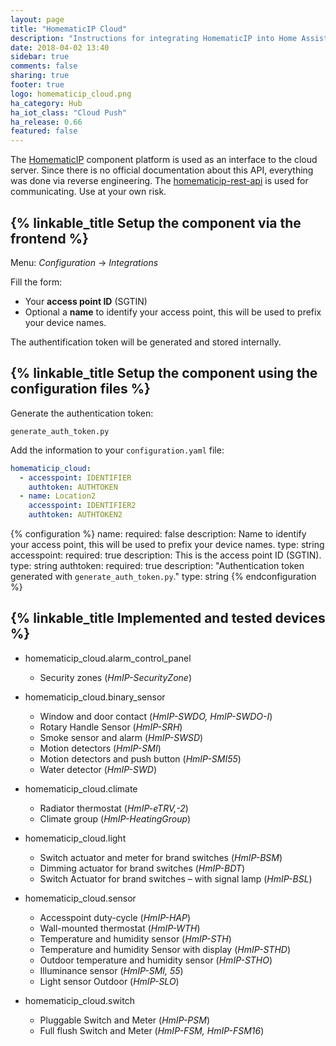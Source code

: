 ```yaml
---
layout: page
title: "HomematicIP Cloud"
description: "Instructions for integrating HomematicIP into Home Assistant."
date: 2018-04-02 13:40
sidebar: true
comments: false
sharing: true
footer: true
logo: homematicip_cloud.png
ha_category: Hub
ha_iot_class: "Cloud Push"
ha_release: 0.66
featured: false
---
```


The [HomematicIP](http://www.homematic-ip.com) component platform is used as an interface to the cloud server. Since there is no official documentation about this API, everything was done via reverse engineering. The [homematicip-rest-api](https://github.com/coreGreenberet/homematicip-rest-api) is used for communicating. Use at your own risk.

## {% linkable_title Setup the component via the frontend %}

Menu: *Configuration* -> *Integrations*
  
Fill the form:
* Your **access point ID** (SGTIN)
* Optional a **name** to identify your access point, this will be used to prefix your device names.
  
The authentification token will be generated and stored internally.

## {% linkable_title Setup the component using the configuration files %}
  
Generate the authentication token:
  
`generate_auth_token.py`
  
Add the information to your `configuration.yaml` file:

```yaml
homematicip_cloud:
  - accesspoint: IDENTIFIER
    authtoken: AUTHTOKEN
  - name: Location2
    accesspoint: IDENTIFIER2
    authtoken: AUTHTOKEN2
```

{% configuration %}
name:
  required: false
  description: Name to identify your access point, this will be used to prefix your device names.
  type: string
accesspoint:
  required: true
  description: This is the access point ID (SGTIN).
  type: string
authtoken:
  required: true
  description: "Authentication token generated with `generate_auth_token.py`."
  type: string
{% endconfiguration %}

## {% linkable_title Implemented and tested devices %}

- homematicip_cloud.alarm_control_panel
  - Security zones (*HmIP-SecurityZone*)

- homematicip_cloud.binary_sensor
  - Window and door contact (*HmIP-SWDO, HmIP-SWDO-I*)
  - Rotary Handle Sensor (*HmIP-SRH*)
  - Smoke sensor and alarm (*HmIP-SWSD*)
  - Motion detectors (*HmIP-SMI*)
  - Motion detectors and push button (*HmIP-SMI55*)
  - Water detector (*HmIP-SWD*)
  
- homematicip_cloud.climate
  - Radiator thermostat (*HmIP-eTRV,-2*)
  - Climate group (*HmIP-HeatingGroup*)
  
- homematicip_cloud.light
  - Switch actuator and meter for brand switches (*HmIP-BSM*)
  - Dimming actuator for brand switches (*HmIP-BDT*)
  - Switch Actuator for brand switches – with signal lamp (*HmIP-BSL*)
  
- homematicip_cloud.sensor
  - Accesspoint duty-cycle (*HmIP-HAP*)
  - Wall-mounted thermostat (*HmIP-WTH*)
  - Temperature and humidity sensor (*HmIP-STH*)
  - Temperature and humidity Sensor with display (*HmIP-STHD*)
  - Outdoor temperature and humidity sensor (*HmIP-STHO*)
  - Illuminance sensor (*HmIP-SMI, 55*)
  - Light sensor Outdoor (*HmIP-SLO*)
  
- homematicip_cloud.switch
  - Pluggable Switch and Meter (*HmIP-PSM*)
  - Full flush Switch and Meter (*HmIP-FSM, HmIP-FSM16*)

